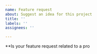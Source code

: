 ```yaml
---
name: Feature request
about: Suggest an idea for this project
title: ''
labels: ''
assignees: ''

---
```


**Is your feature request related to a pro